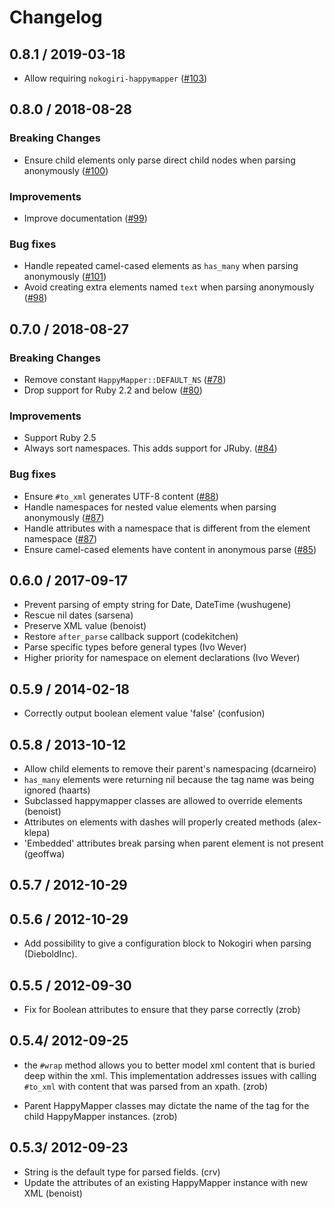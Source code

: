 # Changelog

## 0.8.1 / 2019-03-18

* Allow requiring `nokogiri-happymapper`
  ([#103](https://github.com/mvz/happymapper/pull/103))

## 0.8.0 / 2018-08-28

### Breaking Changes

* Ensure child elements only parse direct child nodes when parsing anonymously
  ([#100](https://github.com/mvz/happymapper/pull/100))

### Improvements

* Improve documentation
  ([#99](https://github.com/mvz/happymapper/pull/99))

### Bug fixes

* Handle repeated camel-cased elements as `has_many` when parsing anonymously
  ([#101](https://github.com/mvz/happymapper/pull/101))
* Avoid creating extra elements named `text` when parsing anonymously
  ([#98](https://github.com/mvz/happymapper/pull/98))

## 0.7.0 / 2018-08-27

### Breaking Changes

* Remove constant `HappyMapper::DEFAULT_NS`
  ([#78](https://github.com/mvz/happymapper/pull/78))
* Drop support for Ruby 2.2 and below
  ([#80](https://github.com/mvz/happymapper/pull/80))

### Improvements

* Support Ruby 2.5
* Always sort namespaces. This adds support for JRuby.
  ([#84](https://github.com/mvz/happymapper/pull/84))

### Bug fixes

* Ensure `#to_xml` generates UTF-8 content
  ([#88](https://github.com/mvz/happymapper/pull/88))
* Handle namespaces for nested value elements when parsing anonymously
  ([#87](https://github.com/mvz/happymapper/pull/87))
* Handle attributes with a namespace that is different from the element
  namespace ([#87](https://github.com/mvz/happymapper/pull/87))
* Ensure camel-cased elements have content in anonymous parse
  ([#85](https://github.com/mvz/happymapper/pull/85))

## 0.6.0 / 2017-09-17

* Prevent parsing of empty string for Date, DateTime (wushugene)
* Rescue nil dates (sarsena)
* Preserve XML value (benoist)
* Restore `after_parse` callback support (codekitchen)
* Parse specific types before general types (Ivo Wever)
* Higher priority for namespace on element declarations (Ivo Wever)

## 0.5.9 / 2014-02-18

* Correctly output boolean element value 'false'  (confusion)

## 0.5.8 / 2013-10-12

* Allow child elements to remove their parent's namespacing (dcarneiro)
* `has_many` elements were returning nil because the tag name was being ignored (haarts)
* Subclassed happymapper classes are allowed to override elements (benoist)
* Attributes on elements with dashes will properly created methods (alex-klepa)
* 'Embedded' attributes break parsing when parent element is not present (geoffwa)

## 0.5.7 / 2012-10-29

## 0.5.6 / 2012-10-29

* Add possibility to give a configuration block to Nokogiri when parsing (DieboldInc).

## 0.5.5 / 2012-09-30

* Fix for Boolean attributes to ensure that they parse correctly (zrob)

## 0.5.4/ 2012-09-25

* the `#wrap` method allows you to better model xml content that is buried deep
  within the xml. This implementation addresses issues with calling `#to_xml`
  with content that was parsed from an xpath. (zrob)

* Parent HappyMapper classes may dictate the name of the tag for the child
  HappyMapper instances. (zrob)

## 0.5.3/ 2012-09-23

* String is the default type for parsed fields. (crv)
* Update the attributes of an existing HappyMapper instance with new XML (benoist)
